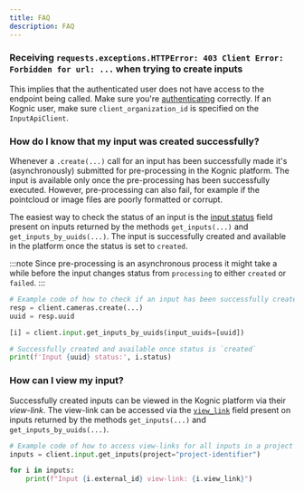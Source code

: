 ```yaml
---
title: FAQ
description: FAQ
---
```



### Receiving `requests.exceptions.HTTPError: 403 Client Error: Forbidden for url: ...` when trying to create inputs

This implies that the authenticated user does not have access to the endpoint being called. Make sure you're [authenticating](../kognic-auth) correctly. If an Kognic user, make sure `client_organization_id` is specified on the `InputApiClient`.


### How do I know that my input was created successfully?

Whenever a `.create(...)` call for an input has been successfully made it's (asynchronously) submitted for pre-processing in the Kognic platform. The input is available only once the pre-processing has been successfully executed. However, pre-processing can also fail, for example if the pointcloud or image files are poorly formatted or corrupt. 

The easiest way to check the status of an input is the [input status](./working_with_inputs#input-status) field present on inputs returned by the methods `get_inputs(...)` and `get_inputs_by_uuids(...)`. The input is successfully created and available in the platform once the status is set to `created`. 

:::note
Since pre-processing is an asynchronous process it might take a while before the input changes status from `processing` to either `created` or `failed`. 
:::

```python
# Example code of how to check if an input has been successfully created
resp = client.cameras.create(...)
uuid = resp.uuid

[i] = client.input.get_inputs_by_uuids(input_uuids=[uuid])

# Successfully created and available once status is `created`
print(f'Input {uuid} status:', i.status)
```

### How can I view my input?

Successfully created inputs can be viewed in the Kognic platform via their *view-link*. The view-link can be accessed via the [`view_link`](./working_with_inputs#response) field present on inputs returned by the methods `get_inputs(...)` and `get_inputs_by_uuids(...)`.


```python
# Example code of how to access view-links for all inputs in a project
inputs = client.input.get_inputs(project="project-identifier")

for i in inputs:
    print(f"Input {i.external_id} view-link: {i.view_link}")
```